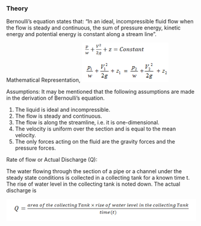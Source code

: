 ### Theory

Bernoulli’s equation states that:
“In an ideal, incompressible fluid flow when the flow is steady and continuous, the sum of pressure energy, kinetic energy and potential energy is constant along a stream line”.

Mathematical Representation,
<img src="images/bern-form.bmp" />	 

	 

Assumptions: It may be mentioned that the following assumptions are made in the derivation of Bernoulli’s equation.

1.	The liquid is ideal and incompressible.
2.	The flow is steady and continuous.
3.	The flow is along the streamline, i.e. it is one-dimensional.
4.	The velocity is uniform over the section and is equal to the mean velocity.
5.	The only forces acting on the fluid are the gravity forces and the pressure forces.

Rate of flow or Actual Discharge (Q): 

The water flowing through the section of a pipe or a channel under the steady state conditions is collected in a collecting tank for a known time t. The rise of water level in the collecting tank is noted down. The actual discharge is

<img src="images/bern-form2.bmp" />

	 
